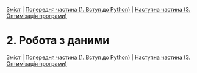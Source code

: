 [Зміст](../Contents.md) \| [Попередня частина (1. Вступ до Python)](../01_Introduction/00_Overview.md) \| [Наступна частина (3. Оптимізація програми)](../03_Program_organization/00_Overview.md)

# 2. Робота з даними

[Зміст](../Contents.md) \| [Попередня частина (1. Вступ до Python)](../01_Introduction/00_Overview.md) \| [Наступна частина (3. Оптимізація програми)](../03_Program_organization/00_Overview.md)
